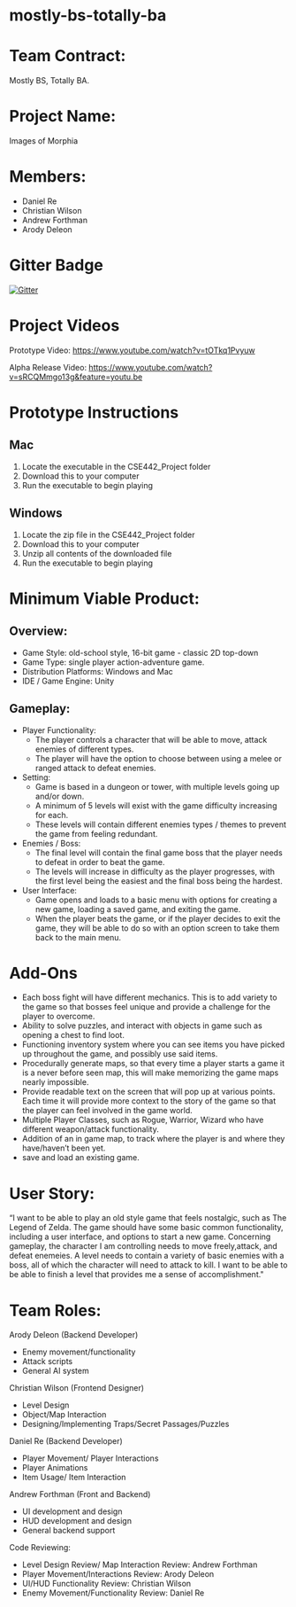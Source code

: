 # mostly-bs-totally-ba

Team Contract: 
=========
Mostly BS, Totally BA.

Project Name: 
=========
Images of Morphia

Members: 
========
* Daniel Re
* Christian Wilson
* Andrew Forthman
* Arody Deleon

Gitter Badge
==============
[![Gitter](https://badges.gitter.im/Join%20Chat.svg)](https://gitter.im/MostlyBSTotallyBA/Project_Discussion?utm_source=badge&utm_medium=badge&utm_campaign=pr-badge&utm_content=badge)


Project Videos
===========
Prototype Video:
https://www.youtube.com/watch?v=tOTkq1Pvyuw

Alpha Release Video:
https://www.youtube.com/watch?v=sRCQMmgo13g&feature=youtu.be


Prototype Instructions
=========================
Mac
------
1) Locate the executable in the CSE442_Project folder
2) Download this to your computer
3) Run the executable to begin playing

Windows
------------
1) Locate the zip file in the CSE442_Project folder
2) Download this to your computer
3) Unzip all contents of the downloaded file
4) Run the executable to begin playing


Minimum Viable Product:
=========================
Overview:
-------------------------
* Game Style: old-school style, 16-bit game - classic 2D top-down 
* Game Type: single player action-adventure game. 
* Distribution Platforms:  Windows and Mac
* IDE / Game Engine: Unity

Gameplay:
-------------------------
* Player Functionality:
	* The player controls a character that will be able to move, attack enemies of different types.
	* The player will have the option to choose between using a melee or ranged attack to defeat enemies.
* Setting:
	* Game is based in a dungeon or tower, with multiple levels going up and/or down.
	* A minimum of 5 levels will exist with the game difficulty increasing for each.
	* These levels will contain different enemies types / themes to prevent the game from feeling redundant. 
* Enemies / Boss:
	* The final level will contain the final game boss that the player needs to defeat in order to beat the game. 
	* The levels will increase in difficulty as the player progresses, with the first level being the easiest and the final boss being the hardest. 
* User Interface:
	* Game opens and loads to a basic menu with options for creating a new game,  loading a saved game, and exiting the game.
	* When the player beats the game, or if the player decides to exit the game, they will be able to do so with an option screen to take them back to the main menu.





Add-Ons
=========
* Each boss fight will have different mechanics. This is to add variety to the game so that bosses feel unique and provide a challenge for the player to overcome.
* Ability to solve puzzles, and interact with objects in game such as opening a chest to find loot.
* Functioning inventory system where you can see items you have picked up throughout the game, and possibly use said items.
* Procedurally generate maps, so that every time a player starts a game it is a never before seen map, this will make memorizing the game maps nearly impossible.
* Provide readable text on the screen that will pop up at various points. Each time it will provide more context to the story of the game so that the player can feel involved in the game world.
* Multiple Player Classes, such as Rogue, Warrior, Wizard who have different weapon/attack functionality.
* Addition of an in game map, to track where the player is and where they have/haven’t been yet.
* save and load an existing game.


User Story:
============
“I want to be able to play an old style game that feels nostalgic, such as The Legend of Zelda. The game should have some basic common functionality, including a user interface, and options to start a new game. Concerning gameplay, the character I am controlling needs to move freely,attack, and defeat enemeies. A level needs to contain a variety of basic enemies with a boss, all of which the character will need to attack to kill. I want to be able to be able to finish a level that provides me a sense of accomplishment."   




Team Roles:
==============
Arody Deleon (Backend Developer)
* Enemy movement/functionality
* Attack scripts
* General AI system


Christian Wilson (Frontend Designer)
* Level Design
* Object/Map Interaction
* Designing/Implementing Traps/Secret Passages/Puzzles

Daniel Re (Backend Developer)
* Player Movement/ Player Interactions
* Player Animations
* Item Usage/ Item Interaction


Andrew Forthman (Front and Backend)
* UI development and design
* HUD development and design
* General backend support


Code Reviewing:
* Level Design Review/ Map Interaction Review: Andrew Forthman
* Player Movement/Interactions Review: Arody Deleon
* UI/HUD Functionality Review: Christian Wilson
* Enemy Movement/Functionality Review: Daniel Re
